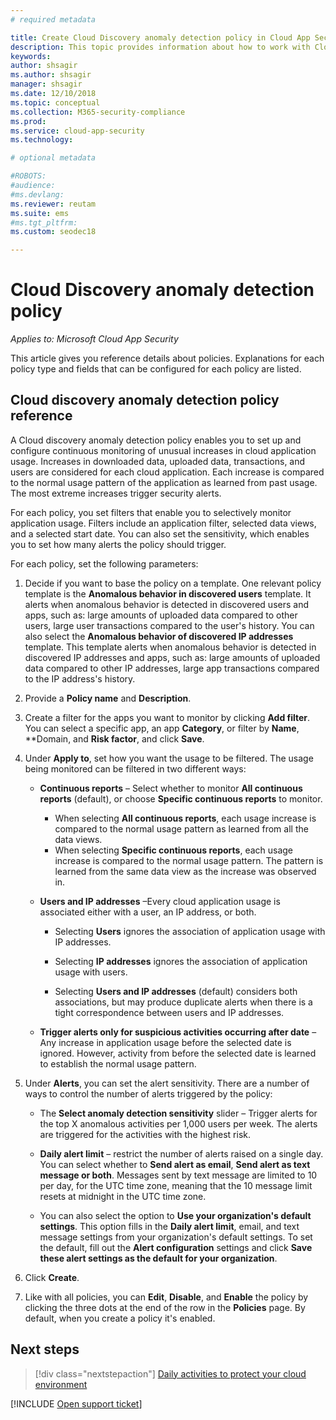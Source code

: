 ```yaml
---
# required metadata

title: Create Cloud Discovery anomaly detection policy in Cloud App Security
description: This topic provides information about how to work with Cloud Discovery anomaly detection policies.
keywords:
author: shsagir
ms.author: shsagir
manager: shsagir
ms.date: 12/10/2018
ms.topic: conceptual
ms.collection: M365-security-compliance
ms.prod:
ms.service: cloud-app-security
ms.technology:

# optional metadata

#ROBOTS:
#audience:
#ms.devlang:
ms.reviewer: reutam
ms.suite: ems
#ms.tgt_pltfrm:
ms.custom: seodec18

---
```


# Cloud Discovery anomaly detection policy

*Applies to: Microsoft Cloud App Security*

This article gives you reference details about policies. Explanations for each policy type and fields that can be configured for each policy are listed.

## Cloud discovery anomaly detection policy reference

A Cloud discovery anomaly detection policy enables you to set up and configure continuous monitoring of unusual increases in cloud application usage. Increases in downloaded data, uploaded data, transactions, and users are considered for each cloud application. Each increase is compared to the normal usage pattern of the application as learned from past usage. The most extreme increases trigger security alerts.

For each policy, you set filters that enable you to selectively monitor application usage. Filters include an application filter, selected data views, and a selected start date. You can also set the sensitivity, which enables you to set how many alerts the policy should trigger.

For each policy, set the following parameters:

1. Decide if you want to base the policy on a template. One relevant policy template is the **Anomalous behavior in discovered users** template. It alerts when anomalous behavior is detected in discovered users and apps, such as: large amounts of uploaded data compared to other users, large user transactions compared to the user's history. You can also select the **Anomalous behavior of discovered IP addresses** template. This template alerts when anomalous behavior is detected in discovered IP addresses and apps, such as: large amounts of uploaded data compared to other IP addresses, large app transactions compared to the IP address's history.

2. Provide a **Policy name** and **Description**.

3. Create a filter for the apps you want to monitor by clicking **Add filter**.
   You can select a specific app, an app **Category**, or filter by **Name**, **Domain, and **Risk factor**, and click **Save**.

4. Under **Apply to**, set how you want the usage to be filtered. The usage being monitored can be filtered in two different ways:

    - **Continuous reports** – Select whether to monitor **All continuous reports** (default), or choose **Specific continuous reports** to monitor.

        - When selecting **All continuous reports**, each usage increase is compared to the normal usage pattern as learned from all the data views.
        - When selecting **Specific continuous reports**, each usage increase is compared to the normal usage pattern. The pattern is learned from the same data view as the increase was observed in.

    - **Users and IP addresses** –Every cloud application usage is associated either with a user, an IP address, or both.

        - Selecting **Users** ignores the association of application usage with IP addresses.

        - Selecting **IP addresses** ignores the association of application usage with users.

        - Selecting **Users and IP addresses** (default) considers both associations, but may produce duplicate alerts when there is a tight correspondence between users and IP addresses.

    - **Trigger alerts only for suspicious activities occurring after date** – Any increase in application usage before the selected date is ignored. However, activity from before the selected date is learned to establish the normal usage pattern.

5. Under **Alerts**, you can set the alert sensitivity. There are a number of ways to control the number of alerts triggered by the policy:

    - The **Select anomaly detection sensitivity** slider – Trigger alerts for the top X anomalous activities per 1,000 users per week. The alerts are triggered for the activities with the highest risk.

    - **Daily alert limit** – restrict the number of alerts raised on a single day. You can select whether to **Send alert as email**, **Send alert as text message or both**. Messages sent by text message are limited to 10 per day, for the UTC time zone, meaning that the 10 message limit resets at midnight in the UTC time zone.

    - You can also select the option to **Use your organization's default settings**. This option fills in the **Daily alert limit**, email, and text message settings from your organization's default settings. To set the default, fill out the **Alert configuration** settings and click **Save these alert settings as the default for your organization**.

6. Click **Create**.

7. Like with all policies, you can **Edit**, **Disable**, and **Enable** the policy by clicking the three dots at the end of the row in the **Policies** page. By default, when you create a policy it's enabled.

## Next steps

> [!div class="nextstepaction"]
> [Daily activities to protect your cloud environment](daily-activities-to-protect-your-cloud-environment.md)

[!INCLUDE [Open support ticket](includes/support.md)]
